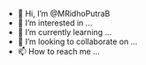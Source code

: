 - 👋 Hi, I’m @MRidhoPutraB
- 👀 I’m interested in ...
- 🌱 I’m currently learning ...
- 💞️ I’m looking to collaborate on ...
- 📫 How to reach me ...

<!---
MRidhoPutraB/MRidhoPutraB is a ✨ special ✨ repository because its `README.md` (this file) appears on your GitHub profile.
You can click the Preview link to take a look at your changes.
--->
